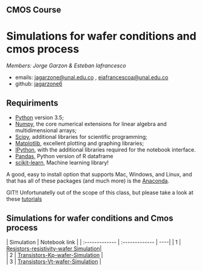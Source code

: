 ## CMOS Course
# Simulations for wafer conditions and cmos process 


*Members: Jorge Garzon & Esteban Iafrancesco*

- emails: <jagarzone@unal.edu.co> , <eiafrancescoa@unal.edu.co>
- github: [jagarzone6](http://github.com/jagarzone6)

## Requiriments 
* [Python](http://www.python.org) version 3.5;
* [Numpy](http://www.numpy.org), the core numerical extensions for linear algebra and multidimensional arrays;
* [Scipy](http://www.scipy.org), additional libraries for scientific programming;
* [Matplotlib](http://matplotlib.sf.net), excellent plotting and graphing libraries;
* [IPython](http://ipython.org), with the additional libraries required for the notebook interface.
* [Pandas](http://pandas.pydata.org/), Python version of R dataframe
* [scikit-learn](http://scikit-learn.org), Machine learning library!

A good, easy to install option that supports Mac, Windows, and Linux, and that has all of these packages (and much more) is the [Anaconda](https://www.continuum.io/).

GIT!! Unfortunatelly out of the scope of this class, but please take a look at these [tutorials](https://help.github.com/articles/good-resources-for-learning-git-and-github/)

## Simulations for wafer conditions and Cmos process  

| Simulation         | Notebook link         | 
| :------------- | :------------- | ----| 
| 1 | [Resistors-resistivity-wafer Simulation](http://nbviewer.jupyter.org/github/jagarzone6/cmos/blob/master/notebooks/Cmos%20-%20Resistors.ipynb)|  
| 2 | [Transistors-Kp-wafer-Simulation](http://nbviewer.jupyter.org/github/jagarzone6/cmos/blob/master/notebooks/Cmos%20-%20Transistors%20%28variant%20KP%20property%29.ipynb) |  
| 3 | [Transistors-Vt-wafer-Simulation](http://nbviewer.jupyter.org/github/jagarzone6/cmos/blob/master/notebooks/Cmos%20-%20Transistors%20%28variant%20Vt%20property%29.ipynb) |  
